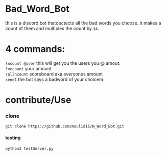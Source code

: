 # Bad_Word_Bot
this is a discord bot thatdectects all the bad words you choose. it makes a count of them and multiples the count by `$4`. 
# 4 commands: 
`!ncount @user` this will get you the users you @ amout.<br />
`!mecount` your amount <br />
 `!allncount` scoreboard aka everyones amount <br />
 `send1` the bot says a badword of your choicem <br />
# contribute/Use

### clone
```
git clone https://github.com/moulid15/N_Word_Bot.git

```
#### testing
```
python3 testServer.py

```


